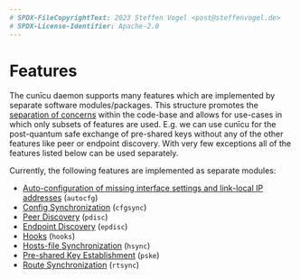 ```yaml
---
# SPDX-FileCopyrightText: 2023 Steffen Vogel <post@steffenvogel.de>
# SPDX-License-Identifier: Apache-2.0
---
```


# Features

The cunīcu daemon supports many features which are implemented by separate software modules/packages.
This structure promotes the [separation of concerns](https://en.wikipedia.org/wiki/Separation_of_concerns) within the code-base and allows for use-cases in which only subsets of features are used.
E.g. we can use cunīcu for the post-quantum safe exchange of pre-shared keys without any of the other features like peer or endpoint discovery. With very few exceptions all of the features listed below can be used separately.

Currently, the following features are implemented as separate modules:

-   [Auto-configuration of missing interface settings and link-local IP addresses](./autocfg.md) (`autocfg`)
-   [Config Synchronization](./cfgsync.md) (`cfgsync`)
-   [Peer Discovery](./pdisc.md) (`pdisc`)
-   [Endpoint Discovery](./epdisc.md) (`epdisc`)
-   [Hooks](./hooks.md) (`hooks`)
-   [Hosts-file Synchronization](./hsync.md) (`hsync`)
-   [Pre-shared Key Establishment](./pske.md) (`pske`)
-   [Route Synchronization](./rtsync.md) (`rtsync`)
